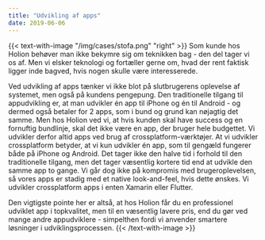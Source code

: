 ```yaml
---
title: "Udvikling af apps"
date: 2019-06-06
---
```


{{< text-with-image "/img/cases/stofa.png" "right" >}}
Som kunde hos Holion behøver man ikke bekymre sig om teknikken bag - den del tager vi os af. Men vi elsker teknologi og fortæller gerne om, hvad der rent faktisk ligger inde bagved, hvis nogen skulle være interesserede.

Ved udvikling af apps tænker vi ikke blot på slutbrugerens oplevelse af systemet, men også på kundens pengepung. Den traditionelle tilgang til appudvikling er, at man udvikler én app til iPhone og én til Android - og dermed også betaler for 2 apps, som i bund og grund kan nøjagtig det samme. Men hos Holion ved vi, at hvis kunden skal have success og en fornuftig bundlinje, skal det ikke være en app, der bruger hele budgettet. Vi udvikler derfor altid apps ved brug af crossplatform-værktøjer. At vi udvikler crossplatform betyder, at vi kun udvikler én app, som til gengæld fungerer både på iPhone og Android. Det tager ikke den halve tid i forhold til den traditionelle tilgang, men det tager væsentlig kortere tid end at udvikle den samme app to gange. Vi går dog ikke på kompromis med brugeroplevelsen, så vores apps er stadig med et native look-and-feel, hvis dette ønskes. Vi udvikler crossplatform apps i enten Xamarin eller Flutter.

Den vigtigste pointe her er altså, at hos Holion får du en professionel udviklet app i topkvalitet, men til en væsentlig lavere pris, end du gør ved mange andre appudviklere - simpelthen fordi vi anvender smartere løsninger i udviklingsprocessen.
{{< /text-with-image >}}